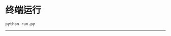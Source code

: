 # 终端运行

```shell
python run.py
```
******************************************************************************************************************************************************************************************************************************************************************************************************************************************************************************************************************************************************************************************************************************************************